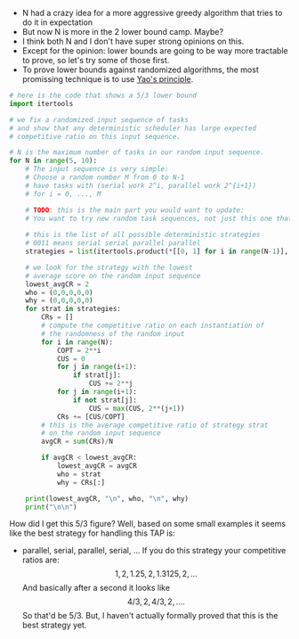 
- N had a crazy idea for a more aggressive greedy algorithm that tries to do it in expectation
- But now N is more in the 2 lower bound camp. Maybe?
- I think both N and I don't have super strong opinions on this. 
- Except for the opinion: lower bounds are going to be way more
    tractable to prove, so let's try some of those first. 
- To prove lower bounds against randomized algorithms, the most promissing technique is to use [Yao's principle](https://en.wikipedia.org/wiki/Yao%27s_principle). 

```python
# here is the code that shows a 5/3 lower bound
import itertools

# we fix a randomized input sequence of tasks
# and show that any deterministic scheduler has large expected
# competitive ratio on this input sequence. 

# N is the maximum number of tasks in our random input sequence.
for N in range(5, 10):
    # The input sequence is very simple:
    # Choose a random number M from 0 to N-1
    # have tasks with (serial work 2^i, parallel work 2^{i+1}) 
    # for i = 0, ..., M

    # TODO: this is the main part you would want to update:  
    # You want to try new random task sequences, not just this one that I did.
   
    # this is the list of all possible deterministic strategies
    # 0011 means serial serial parallel parallel
    strategies = list(itertools.product(*[[0, 1] for i in range(N-1)], [1]))

    # we look for the strategy with the lowest 
    # average score on the random input sequence
    lowest_avgCR = 2
    who = (0,0,0,0,0)
    why = (0,0,0,0,0)
    for strat in strategies:
        CRs = []
        # compute the competitive ratio on each instantiation of
        # the randomness of the random input
        for i in range(N):
            COPT = 2**i
            CUS = 0
            for j in range(i+1):
                if strat[j]:
                    CUS += 2**j
            for j in range(i+1):
                if not strat[j]:
                    CUS = max(CUS, 2**(j+1))
            CRs += [CUS/COPT]
        # this is the average competitive ratio of strategy strat
        # on the random input sequence
        avgCR = sum(CRs)/N

        if avgCR < lowest_avgCR:
            lowest_avgCR = avgCR
            who = strat
            why = CRs[:]

    print(lowest_avgCR, "\n", who, "\n", why)
    print("\n\n")
```


How did I get this $5/3$ figure?
Well, based on some small examples it seems like the best strategy for handling this TAP is:
- parallel, serial, parallel, serial, ...
If you do this strategy your competitive ratios are:
$$1, 2, 1.25, 2, 1.3125, 2, \ldots$$
And basically after a second it looks like 
$$4/3, 2, 4/3, 2, \ldots.$$
So that'd be $5/3$. 
But, I haven't actually formally proved that this is the best strategy yet. 

